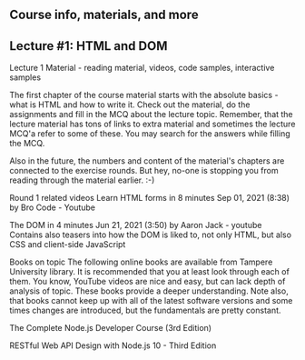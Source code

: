 ## Course info, materials, and more

## Lecture #1: HTML and DOM

Lecture 1 Material - reading material, videos, code samples, interactive samples

The first chapter of the course material starts with the absolute basics - what is HTML and how to write it. Check out the material, do the assignments and fill in the MCQ about the lecture topic. Remember, that the lecture material has tons of links to extra material and sometimes the lecture MCQ'a refer to some of these. You may search for the answers while filling the MCQ.

Also in the future, the numbers and content of the material's chapters are connected to the exercise rounds. But hey, no-one is stopping you from reading through the material earlier. :-)


Round 1 related videos
Learn HTML forms in 8 minutes
Sep 01, 2021 (8:38) by Bro Code - Youtube

The DOM in 4 minutes
Jun 21, 2021 (3:50) by Aaron Jack - youtube
Contains also teasers into how the DOM is liked to, not only HTML, but also CSS and client-side JavaScript

Books on topic
The following online books are available from Tampere University library. It is recommended that you at least look through each of them. You know, YouTube videos are nice and easy, but can lack depth of analysis of topic. These books provide a deeper understanding. Note also, that books cannot keep up with all of the latest software versions and some times changes are introduced, but the fundamentals are pretty constant.

The Complete Node.js Developer Course (3rd Edition)

RESTful Web API Design with Node.js 10 - Third Edition

